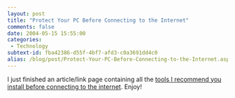 ```yaml
---
layout: post
title: "Protect Your PC Before Connecting to the Internet"
comments: false
date: 2004-05-15 15:55:00
categories:
 - Technology
subtext-id: fba42386-d55f-4bf7-afd3-c0a3691dd4c0
alias: /blog/post/Protect-Your-PC-Before-Connecting-to-the-Internet.aspx
---
```



I just finished an article/link page containing all the [tools I recommend you install before connecting to the internet](http://www.peterprovost.org/articles/1248.aspx). Enjoy! 
